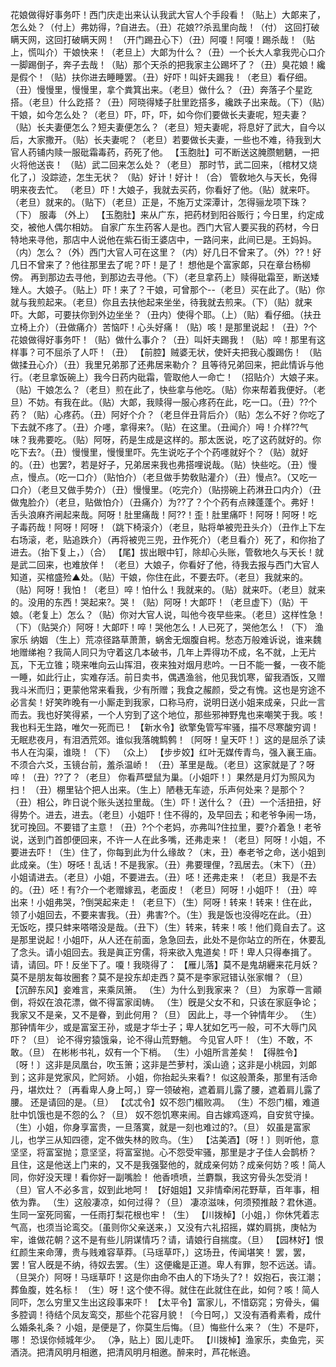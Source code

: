 <!-- { "loadSidebar": true } -->
花娘做得好事务吓！西门庆走出来认认我武大官人个手段看！（贴上）大郞来了，怎么处？（付上）弗妨得，?自进去。（丑）花娘??杀厾里向哉！（付）
这回打破瞒天网，这回打破瞒天网！
（开门踢丑心下）（丑）阿嗄！阿嗄！踢杀哉！（贴上，慌叫介）干娘快来！（老旦上）大郞为什么？（丑）一个长大人拿我兜心口介一脚踢倒子，奔子去哉！（贴）那个天杀的把我家主公踢坏了？（丑）臭花娘！纔是假个！（贴）扶你进去睡睡罢。（丑）好吓！叫奸夫踢我！（老旦）看仔细。（丑）慢慢里，慢慢里，拿个粪箕出来。（老旦）做什么？（丑）奔落子个星趷搭。（老旦）什么趷搭？（丑）阿晓得矮子肚里趷搭多，纔跌子出来哉。（下）（贴）干娘，如今怎么处？（老旦）吓，吓，吓，如今你们要做长夫妻呢，短夫妻？（贴）长夫妻便怎么？短夫妻便怎么？（老旦）短夫妻呢，将息好了武大，自今以后，大家撒开。（贴）长夫妻呢？（老旦）若要做长夫妻，一些也不难，待我到大官人药铺内赎一服砒霜毒药，药死了他。
【玉胞肚】可不断送这腌臜魍魉，一把火将他送丧！
（贴）武二回来怎么处？（老旦）
那时节，武二回来，〔棺材又烧化了，〕没踪迹，怎生无状？
（贴）好计！好计！（合）
管敎地久与天长，免得明来夜去忙。
（老旦）吓！大娘子，我就去买药，你看好了他。（贴）就来吓。（老旦）就来的。（贴下）（老旦）正是，不施万丈深潭计，怎得骊龙项下珠？（下）
服毒
（外上）
【玉胞肚】来从广东，把药材到阳谷贩行；今日里，约定成交，被他人偶尔相妨。
自家广东生药客人是也。西门大官人要买我的药材，今日特地来寻他，那店中人说他在紫石街王婆店中，一路问来，此间已是。王妈妈。（内）怎么？（外）西门大官人可在这里？（内）好几日不曾来了。（外）??！好几日不曾来了？他往那里去了呢？吓！是了！
想他是个富家郞，只在章台杨柳傍。
再到那边去寻他，到那边去寻他。（下）（老旦拿药上）赎得砒霜至，断送矮矬人。大娘子。（贴上）吓！来了？干娘，可曾那个--（老旦）买在此了。（贴）你就与我煎起来。（老旦）你且去扶他起来坐坐，待我就去煎来。（下）（贴）就来吓。大郞，可要扶你到外边坐坐？（丑内）使得个耶。（上）（贴）看仔细。（扶丑立椅上介）（丑做痛介）苦恼吓！心头好痛！（贴）咳！是那里说起！（丑）?个花娘做得好事务吓！（贴）做什么事介？（丑）叫奸夫踢我！（贴）啐！那里有这样事？可不屈杀了人吓！（丑）
【前腔】贼婆无状，使奸夫把我心腹踢伤！
（贴做揉丑心介）（丑）我里兄弟那了还弗居来勒介？
且等待兄弟回来，把此情诉与他行。（老旦拿饭碗上）我今日药内砒霜，管取他人一命亡！
（招贴介）大娘子来。（贴）干娘怎么？（老旦）煎在此了，快些拿与他吃。（贴）你来帮着我便好。（老旦）不妨。有我在此。（贴）大郞，我赎得一服心疼药在此，吃一口。（丑）??个药？（贴）心疼药。（丑）阿好个介？（老旦伴丑背后介）（贴）怎么不好？你吃了下去就不疼了。（丑）介嚜，拿得来?。（贴）在这里。（丑闻介）呣！介样??气味？我弗要吃。（贴）阿呀，药是生成是这样的。那太医说，吃了这药就好的。你吃下去?。（丑）慢慢里，慢慢里吓。先生说吃子个个药嚜就好个？（贴）就好的。（丑）也罢?，若是好子，兄弟居来我也弗搭哩说哉。（贴）快些吃。（丑）慢点，慢点。（吃一口介）（贴怕介）（老旦做手势敎贴灌介）（丑）慢点?。（又吃一口介）（老旦又做手势介）（丑）慢慢里。（吃完介）（贴捞碗上药淋丑口内介）（丑做鬼脸介）（老旦，贴做怕介）（丑痛介）为??了？个个药有点辣蓬蓬个。弗好！舌头浪麻齐闸起来哉。阿呀！肚里痛哉！阿??！歪！肚里痛吓！阿呀！阿呀！吃子毒药哉！阿呀！阿呀！（跳下椅滚介）（老旦，贴将单被兜丑头介）（丑作上下左右场滚，老，贴追跌介）（再将被兜三兜，丑作死介）（老旦看介）死了，和你抬了进去。（抬下复上，）（合）
【尾】拔出眼中钉，除却心头账，管敎地久与天长！就是武二回来，也难放佯！
（老旦）大娘子，你看好了他，待我去报与西门大官人知道，买棺盛殓▲处。（贴）干娘，你住在此，不要去吓。（老旦）我就来的。（贴）阿呀！我怕！（老旦）啐！怕什么！我就来的。（贴）就来吓。（老旦）就来的。没用的东西！哭起来?。哭！（贴）阿呀！大郞吓！（老旦虚下）（贴）干娘。（老复上）怎么？（贴）你对大官人说，叫他今夜早些来。（老旦）这样性急！（下）（贴哭介）阿呀！大郞吓！啐！哭他怎么！人已死了，哭他怎么！（下）
渔家乐
纳姻
（生上）荒凉径路草萧萧，蜗舍无烟腹自枵。愁态万般难诉说，谁来魏地赠绨袍？我简人同只为守着这几本破书，几年上弄得功不成，名不就，上无片瓦，下无立锥；晓来唯向云山挥泪，夜来独对烟月悲吟。一日不能一餐，一夜不能一睡，如此行止，实难存活。前日卖书，偶遇渔翁，他见我饥寒，留我酒饭，又赠我斗米而归；更蒙他常来看我，少有所赠；我食之赧颜，受之有愧。这也是穷途不必言矣！好笑昨晚有一小厮走到我家，口称马府，说明日送小姐来成亲，只此一言而去。我也好笑得紧，一个人穷到了这个地位，那些邪神野鬼也来嘲笑于我。咳！我也料无生路，唯欠一死而已！
【新水令】欲擎兔管写牢骚，描不尽寒酸穷调！无眠悲夜月，有泪洒荒郊。谁似我落魄鹪鹩！〔阿呀！皇天吓！〕这的是屈杀了读书人在沟渠，谁晓！（下）
（众上）
【步步姣】红叶无媒传青鸟，强入襄王庙。不须合六爻，玉镜台前，羞杀温峤！
（丑）革里是哉。（老旦）这家就是了？呀啐！（丑）??了？（老旦）
你看芦壁鼠为巢。〔小姐吓！〕果然是月灯为照风为扫！
（丑）棚里钻个把人出来。（生上）陋巷无车迹，乐声何处来？是那个？（丑）相公，昨日说个账头送拉里哉。（生）吓！送什么？（丑）一个活扭扭，好得势个。进去，进去。（老旦）小姐吓！住不得的，及早回去；和老爷争闹一场，犹可挽回。不要错了主意！（丑）?个个老妈，亦弗叫?住拉里，要?介着急！老爷说，送到门首卽便回来，不许一人在此多嘴，还弗走来！（老旦）阿呀！小姐，不要进去吓！（生）住了，你每到此为什么缘故？（末，丑）奉老爷之命，送小姐到此成亲。（生）呀呸！乱话！不是我家。（丑）弗要理俚，?厾居去。（末下）（丑）小姐请进去。（老旦）小姐，不要进去。（丑）呸！还弗走来！（老旦）我是不去的。（丑）呸！有?介一个老赠嫁厾，老面皮！（老旦）阿呀！小姐吓！（丑）啐出来！小姐弗哭，?倒哭起来走！（老旦下）（生）阿呀！转来！转来！住在此，领了小姐回去，不要来害我。（丑）弗害?个。（生）我是饭也没得吃在此。（丑）无饭吃，摸只蚌来嗒嗒没是哉。（丑下）（生）转来，转来！咳！他们竟自去了。这是那里说起！小姐吓，从人还在前面，急急回去，此处不是你站立的所在，休要乱了念头。请小姐回去。我是眞正穷儒，将来欲入鬼道矣！吓！卑人只得奉揖了。请，请回。吓！反坐下了。嗄！我晓得了：
【雁儿落】莫不是鬼胡纒来花月妖？莫不是朋友每妆圈套？莫不是投东却走西？莫不是李家冠错认张家帽？（旦）
【沉醉东风】妾难言，来乘凤箫。
（生）为什么到我家来？（旦）
为家尊一言顚倒，将奴在浪花漂，做不得富家闺帱。
（生）旣是父女不和，只该在家庭争论；我家又不是亲，又不是眷，到此何用？（旦）
因此上，寻一个钟情年少。
（生）那钟情年少，或是富室王孙，或是才华士子；卑人犹如乞丐一般，可不大辱门风吓？（旦）
论不得穷猿饿枭，论不得山荒野魈。
今见官人吓！（生）不敢，不敢。（旦）
在彬彬书礼，奴有一个下梢。
（生）小姐所言差矣！
【得胜令】〔呀！〕这非是凤凰台，吹玉箫；这非是苎萝村，溪山遶；这非是小桃园，刘郞到；这非是党家风，贮阿娇。
小姐，你抬起头来看?！
似这般萧条，那里有活命丹，堪炊灶？〔再看卑人身上呵，〕穿一领破袍，遮着肩儿露了腰，遮着肩儿露了腰。
还是请回的是。（旦）
【忒忒令】奴不怨门楣败凋。
（生）不怨门楣，难道肚中饥饿也是不怨的么？（旦）
奴不怨饥寒来闹。自古嫁鸡逐鸡，自安贫守操。
（生）小姐，你身享富贵，一旦落寞，就是一刻也难过的?。（旦）
奴虽是富家儿，也学三从知四德，定不做失林的败鸟。（生）
【沽美酒】〔呀！〕则听他，意坚坚，将富室抛；意坚坚，将富室抛。心不怨受牢骚，那里是才子佳人会鹊桥？
且住，这是他送上门来的，又不是我强娶他的，就成亲何妨？成亲何妨？咳！简人同，你好没天理！看你好一副嘴脸！
他香喷喷，兰麝飘，我这穷骨头怎受消！
（旦）官人不必多言，奴到此地呵！
【好姐姐】又非情牵闲花野草，百年事，相依为靠。
（生）这般凄凉，如何过得？（旦）
凄凉滋味，何须预推敲？君休道。生同一室死同窖，一任雨打梨花根也牢！（生）
【川拨棹】〔小姐，〕你休凭着志气高，也须当论鸾交。〔虽则你父亲送来，〕又没有六礼招摇，媒妁肩挑，庚帖为牢，谁做花朝？这不是有些儿阴谋情巧？请，请娘行自揣度。（旦）
【园林好】恨红颜生来命薄，贵与贱难容草莽。〔马瑶草吓，〕这场丑，传闻堪笑！
罢，罢，罢！官人旣是不纳，待奴去罢。（生）这便纔是正道。卑人有罪，恕不远送。请。（旦哭介）阿呀！马瑶草吓！这是你由命不由人的下场头了?！
奴抱石，丧江潮；葬鱼腹，姓名标！
（生）呀！这个使不得。就住在此就住在此，如何？咳！简人同吓，怎么穷里又生出这段事来吓！
【太平令】富家儿，不惜窈窕；穷骨头，偏多腔调！待结个凤友鸾交，那些个花容月貌！〔今日呵，〕又没有酒肴素肴，成什么婚条礼条？
小姐，是便是了，你莫生后悔。（旦）悔些什么来？（生）不是吓，哪！
恐误你倾城年少。
（净，贴上）囡儿走吓。
【川拨棹】渔家乐，卖鱼完，买酒浇。把清风明月相邀，把清风明月相邀。醉来时，芦花帐遶。

